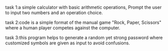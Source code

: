 task 1:a simple calculator with basic arithmetic operations,
Prompt the user to input two numbers and an operation choice.



task 2:code is a simple format of the manual game "Rock, Paper, Scissors" where a human player competes against the computer.



task 3:this program helps to generate a random yet strong password where customized symbols are given as input to avoid confusions.
